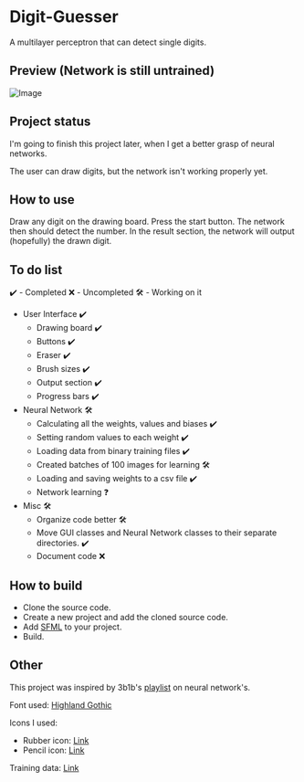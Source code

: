 # Digit-Guesser
A multilayer perceptron that can detect single digits.

## Preview (Network is still untrained)
![Image](https://github.com/sebe324/Digit-Guesser/assets/58781463/1bf342fd-fd67-4314-a171-7fd03f970b7f)



## Project status
I'm going to finish this project later, when I get a better grasp of neural networks.

The user can draw digits, but the network isn't working properly yet.
## How to use

Draw any digit on the drawing board.
Press the start button.
The network then should detect the number.
In the result section, the network will output (hopefully) the drawn digit.

## To do list

✔️ - Completed
:x: - Uncompleted
🛠️ - Working on it

- User Interface ✔️
  - Drawing board ✔️
  - Buttons ✔️
  - Eraser ✔️
  - Brush sizes ✔️
  - Output section ✔️
  - Progress bars ✔️
- Neural Network 🛠️
  - Calculating all the weights, values and biases ✔️
  - Setting random values to each weight ✔️
  - Loading data from binary training files ✔️
  - Created batches of 100 images for learning 🛠️
  - Loading and saving weights to a csv file ✔️
  - Network learning ❓
- Misc 🛠️
	- Organize code better 🛠️
	- Move GUI classes and Neural Network classes to their separate directories. ✔️
	- Document code :x:

## How to build
	
- Clone the source code.
- Create a new project and add the cloned source code.
- Add [SFML](https://www.sfml-dev.org/tutorials/2.6/) to your project.
- Build.

## Other
This project was inspired by 3b1b's [playlist](https://www.youtube.com/playlist?list=PLZHQObOWTQDNU6R1_67000Dx_ZCJB-3pi) on neural network's. 

Font used: [Highland Gothic](https://www.1001freefonts.com/highland-gothic.font)

Icons I used:
 - Rubber icon: [Link](https://www.flaticon.com/free-icons/rubber)
 - Pencil icon: [Link](https://www.flaticon.com/free-icons/edit)

Training data: [Link](https://www.cis.jhu.edu/~sachin/digit/digit.html)
